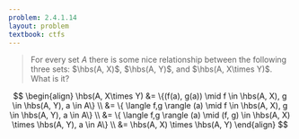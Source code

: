 ```yaml
---
problem: 2.4.1.14 
layout: problem
textbook: ctfs
---
```


> For every set $A$ there is some nice relationship between the following three
> sets: $\hbs(A, X)$, $\hbs(A, Y)$, and $\hbs(A, X\times Y)$.
> What is it?

$$
\begin{align}
\hbs(A, X\times Y) &= \{(f(a), g(a)) \mid f \in \hbs(A, X), g \in \hbs(A, Y), a \in A\} \\
&= \{ \langle f,g \rangle (a) \mid f \in \hbs(A, X), g \in \hbs(A, Y), a \in A\} \\
&= \{ \langle f,g \rangle (a) \mid (f, g) \in \hbs(A, X) \times \hbs(A, Y), a \in A\} \\
&= \hbs(A, X) \times \hbs(A, Y)
\end{align}
$$
